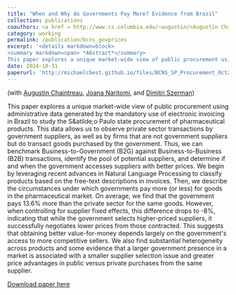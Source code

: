```yaml
---
title: "When and Why do Governments Pay More? Evidence from Brazil"
collection: publications
coauthors: <a href = http://www.cs.columbia.edu/~augustin/>Augustin Chaintreau</a>, <a href = https://joananaritomi.com/>Joana Naritomi</a>, and <a href = https://sites.google.com/site/dimitriszerman/home>Dimitri Szerman</a>
category: working
permalink: /publication/bcns_govprices
excerpt: '<details markdown=block>
<summary markdown=span> *Abstract*</summary> 
This paper explores a unique market-wide view of public procurement using administrative data generated by the mandatory use of electronic invoicing in Brazil to study the S&amp;atilde;o Paulo state procurement of pharmaceutical products. This data allows us to observe private sector transactions by government suppliers, as well as by firms that are not government suppliers but do transact goods purchased by the government. Thus, we can benchmark Business-to-Government (B2G) against Business-to-Business (B2B) transactions, identify the pool of potential suppliers, and determine if and when the government accesses suppliers with better prices. We begin by leveraging recent advances in Natural Language Processing to classify products based on the free-text descriptions in invoices. Then, we describe the circumstances under which governments pay more (or less) for goods in the pharmaceutical market. On average, we find that the government pays 13.6% more than the private sector for the same goods. However, when controlling for supplier fixed effects, this difference drops to -8%, indicating that while the government selects higher-priced suppliers, it successfully negotiates lower prices from those contracted. This suggests that obtaining better value-for-money depends largely on the government&apos;s access to more competitive sellers. We also find substantial heterogeneity across products and some evidence that a larger government presence in a market is associated with a smaller supplier selection issue and greater price advantages in public versus private purchases from the same supplier.'
date: 2024-10-31
paperurl: 'http://michaelcbest.github.io/files/BCNS_SP_Procurement_Oct24.pdf'
---
```

(with [Augustin Chaintreau](http://www.cs.columbia.edu/~augustin/), [Joana Naritomi](https://joananaritomi.com/), and [Dimitri Szerman](https://sites.google.com/site/dimitriszerman/home))

 
This paper explores a unique market-wide view of public procurement using administrative data generated by the mandatory use of electronic invoicing in Brazil to study the S&amp;atilde;o Paulo state procurement of pharmaceutical products. This data allows us to observe private sector transactions by government suppliers, as well as by firms that are not government suppliers but do transact goods purchased by the government. Thus, we can benchmark Business-to-Government (B2G) against Business-to-Business (B2B) transactions, identify the pool of potential suppliers, and determine if and when the government accesses suppliers with better prices. We begin by leveraging recent advances in Natural Language Processing to classify products based on the free-text descriptions in invoices. Then, we describe the circumstances under which governments pay more (or less) for goods in the pharmaceutical market. On average, we find that the government pays 13.6% more than the private sector for the same goods. However, when controlling for supplier fixed effects, this difference drops to -8%, indicating that while the government selects higher-priced suppliers, it successfully negotiates lower prices from those contracted. This suggests that obtaining better value-for-money depends largely on the government&apos;s access to more competitive sellers. We also find substantial heterogeneity across products and some evidence that a larger government presence in a market is associated with a smaller supplier selection issue and greater price advantages in public versus private purchases from the same supplier.

[Download paper here](http://michaelcbest.github.io/files/BCNS_SP_Procurement_Oct24.pdf)
